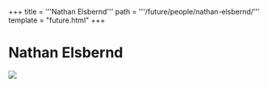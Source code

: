 +++
title = '''Nathan Elsbernd'''
path = '''/future/people/nathan-elsbernd/'''
template = "future.html"
+++

<h1>Nathan Elsbernd</h1>

<img class="speaker-photo" src="https://custom.cvent.com/C3A4539B19F74ABCB6FCE437F6BC0A74/files/event/910aaf2914d44586a56fbd0b3b2c31c0/a11db545d25d4613ba943dc30114f10a.jpg">


